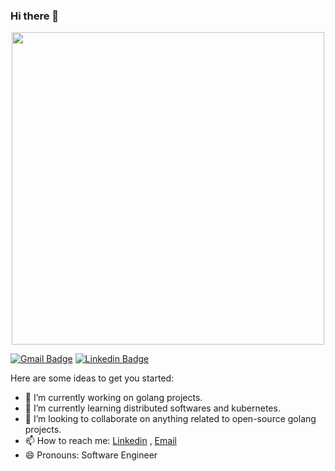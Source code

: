 ### Hi there 👋


<p  align="center"><img height="500" src = "https://github.com/Bhard27/Bhard27/blob/master/mee.gif"></p>

[![Gmail Badge](https://img.shields.io/badge/-sepehr.r201400@gmail.com-c14438?style=flat-square&logo=Gmail&logoColor=white&link=mailto:sepehr.r201400@gmail.com)](mailto:sepehr.r201400@gmail.com)
[![Linkedin Badge](https://img.shields.io/badge/-SepehrRafiei-blue?style=flat-square&logo=Linkedin&logoColor=white&link=https://www.linkedin.com/in/sepehr-rafiei/)](https://www.linkedin.com/in/sepehr-rafiei/)

Here are some ideas to get you started:

- 🔭 I’m currently working on golang projects.
- 🌱 I’m currently learning distributed softwares and kubernetes.
- 👯 I’m looking to collaborate on anything related to open-source golang projects.
- 📫 How to reach me:  [Linkedin](https://www.linkedin.com/in/sepehr-rafiei/) , [Email](sepehr.r201400@gmail.com)
- 😄 Pronouns: Software Engineer



